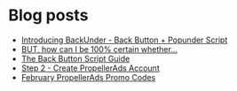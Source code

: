 # Blog posts
<!-- BLOG-POST-LIST:START -->
- [Introducing BackUnder - Back Button + Popunder Script](https://afflift.com/f/threads/introducing-backunder-back-button-popunder-script.10073/)
- [BUT, how can I be 100% certain whether...](https://afflift.com/f/threads/but-how-can-i-be-100-certain-whether.8731/)
- [The Back Button Script Guide](https://afflift.com/f/threads/the-back-button-script-guide.8283/)
- [Step 2 - Create PropellerAds Account](https://afflift.com/f/threads/step-2-create-propellerads-account.7473/)
- [February PropellerAds Promo Codes](https://afflift.com/f/threads/february-propellerads-promo-codes.10344/)
<!-- BLOG-POST-LIST:END -->
